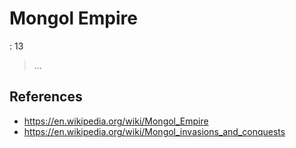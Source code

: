 # Mongol Empire

: 13

> …
> 

## References

- https://en.wikipedia.org/wiki/Mongol_Empire
- https://en.wikipedia.org/wiki/Mongol_invasions_and_conquests